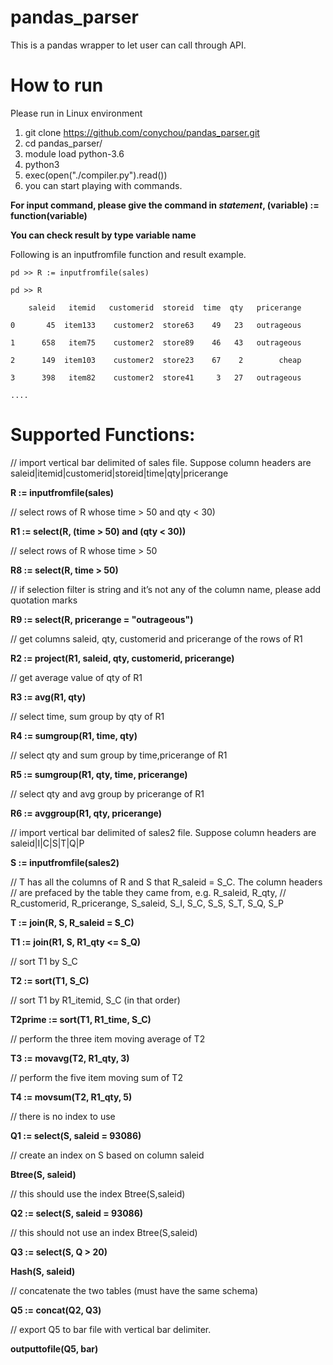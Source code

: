 # pandas_parser

This is a pandas wrapper to let user can call through API.

How to run
===================================================================
Please run in Linux environment
1. git clone https://github.com/conychou/pandas_parser.git
2. cd pandas_parser/
3. module load python-3.6
4. python3
5. exec(open("./compiler.py").read())
6. you can start playing with commands.

**For input command, please give the command in _statement_, 
(variable) := function(variable)**

**You can check result by type variable name**

Following is an inputfromfile function and result example.

    pd >> R := inputfromfile(sales)

    pd >> R

        saleid   itemid   customerid  storeid  time  qty   pricerange

    0       45  item133    customer2  store63    49   23   outrageous

    1      658   item75    customer2  store89    46   43   outrageous

    2      149  item103    customer2  store23    67    2        cheap

    3      398   item82    customer2  store41     3   27   outrageous

    ....


Supported Functions: 
===================================================================
// import vertical bar delimited of sales file. Suppose column headers are saleid|itemid|customerid|storeid|time|qty|pricerange

**R := inputfromfile(sales)**

// select rows of R whose time > 50 and qty < 30)

**R1 := select(R, (time > 50) and (qty < 30))** 

// select rows of R whose time > 50

**R8 := select(R, time > 50)**

// if selection filter is string and it’s not any of the column name, please add quotation marks

**R9 := select(R, pricerange = "outrageous")**	

// get columns saleid, qty, customerid and pricerange of the rows of R1 

**R2 := project(R1, saleid, qty, customerid, pricerange)**

// get average value of qty of R1

**R3 := avg(R1, qty)**

// select time, sum group by qty of R1

**R4 := sumgroup(R1, time, qty)**

// select qty and sum group by time,pricerange of R1 

**R5 := sumgroup(R1, qty, time, pricerange)**

// select qty and avg group by pricerange of R1

**R6 := avggroup(R1, qty, pricerange)**

// import vertical bar delimited of sales2 file. Suppose column headers are saleid|I|C|S|T|Q|P

**S := inputfromfile(sales2)**

// T has all the columns of R and S that R_saleid = S_C. The column headers
// are prefaced by the table they came from, e.g. R_saleid, R_qty, 
// R_customerid, R_pricerange, S_saleid, S_I, S_C, S_S, S_T, S_Q, S_P

**T := join(R, S, R_saleid = S_C)**

**T1 := join(R1, S, R1_qty <= S_Q)**

// sort T1 by S_C

**T2 := sort(T1, S_C)**

// sort T1 by R1_itemid, S_C (in that order)

**T2prime := sort(T1, R1_time, S_C)**

// perform the three item moving average of T2

**T3 := movavg(T2, R1_qty, 3)**

// perform the five item moving sum of T2

**T4 := movsum(T2, R1_qty, 5)**

// there is no index to use

**Q1 := select(S, saleid = 93086)**

// create an index on S based on column saleid

**Btree(S, saleid)**

// this should use the index Btree(S,saleid)

**Q2 := select(S, saleid = 93086)**

// this should not use an index Btree(S,saleid)

**Q3 := select(S, Q > 20)**

**Hash(S, saleid)**

// concatenate the two tables (must have the same schema)

**Q5 := concat(Q2, Q3)**

// export Q5 to bar file with vertical bar delimiter. 

**outputtofile(Q5, bar)**
